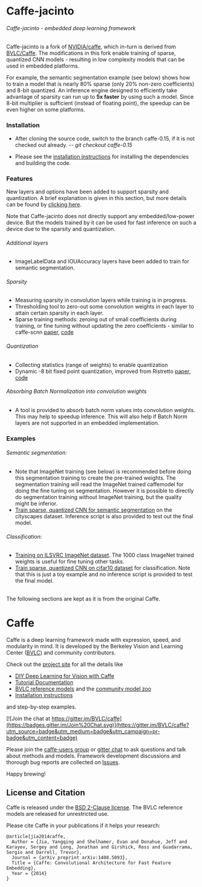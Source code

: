 # Caffe-jacinto
###### Caffe-jacinto - embedded deep learning framework

Caffe-jacinto is a fork of [NVIDIA/caffe](https://github.com/NVIDIA/caffe), which in-turn is derived from [BVLC/Caffe](https://github.com/BVLC/caffe). The modifications in this fork enable training of sparse, quantized CNN models - resulting in low complexity models that can be used in embedded platforms.

For example, the semantic segmentation example (see below) shows how to train a model that is nearly 80% sparse (only 20% non-zero coefficients) and 8-bit quantized. An inference engine designed to efficiently take advantage of sparsity can run up to <b>5x faster</b> by using such a model. Since 8-bit multiplier is sufficient (instead of floating point), the speedup can be even higher on some platforms.

### Installation
* After cloning the source code, switch to the branch caffe-0.15, if it is not checked out already.
-- *git checkout caffe-0.15*

* Please see the [installation instructions](INSTALL.md) for installing the dependencies and building the code. 

### Features

New layers and options have been added to support sparsity and quantization. A brief explanation is given in this section, but more details can be found by [clicking here](FEATURES.md).

Note that Caffe-jacinto does not directly support any embedded/low-power device. But the models trained by it can be used for fast inference on such a device due to the sparsity and quantization.

###### Additional layers
* ImageLabelData and IOUAccuracy layers have been added to train for semantic segmentation.

###### Sparsity
* Measuring sparsity in convolution layers while training is in progress. 
* Thresholding tool to zero-out some convolution weights in each layer to attain certain sparsity in each layer.
* Sparse training methods: zeroing out of small coefficients during training, or fine tuning without updating the zero coefficients - similar to caffe-scnn [paper](https://arxiv.org/abs/1608.03665), [code](https://github.com/wenwei202/caffe/tree/scnn)

###### Quantization
* Collecting statistics (range of weights) to enable quantization
* Dynamic -8 bit fixed point quantization, improved from Ristretto [paper](https://arxiv.org/abs/1605.06402), [code](https://github.com/pmgysel/caffe)

###### Absorbing Batch Normalization into convolution weights
* A tool is provided to absorb batch norm values into convolution weights. This may help to speedup inference. This will also help if Batch Norm layers are not supported in an embedded implementation.

### Examples
###### Semantic segmentation:
* Note that ImageNet training (see below) is recommended before doing this segmentation training to create the pre-trained weights. The segmentation training will read the ImageNet trained caffemodel for doing the fine tuning on segmentation. However it is possible to directly do segmentation training without ImageNet training, but the quality might be inferior.
* [Train sparse, quantized CNN for semantic segmentation](examples/tidsp/models/sparse/cityscapes_segmentation/README.md) on the cityscapes dataset. Inference script is also provided to test out the final model.

###### Classification:
* [Training on ILSVRC ImageNet dataset](examples/tidsp/models/sparse/imagenet_classification/README.md). The 1000 class ImageNet trained weights is useful for fine tuning other tasks.
* [Train sparse, quantized CNN on cifar10 dataset](examples/tidsp/models/sparse/cifar10_classification/README.md) for classification. Note that this is just a toy example and no inference script is provided to test the final model.

<br>
The following sections are kept as it is from the original Caffe.

# Caffe

Caffe is a deep learning framework made with expression, speed, and modularity in mind.
It is developed by the Berkeley Vision and Learning Center ([BVLC](http://bvlc.eecs.berkeley.edu)) and community contributors.

Check out the [project site](http://caffe.berkeleyvision.org) for all the details like

- [DIY Deep Learning for Vision with Caffe](https://docs.google.com/presentation/d/1UeKXVgRvvxg9OUdh_UiC5G71UMscNPlvArsWER41PsU/edit#slide=id.p)
- [Tutorial Documentation](http://caffe.berkeleyvision.org/tutorial/)
- [BVLC reference models](http://caffe.berkeleyvision.org/model_zoo.html) and the [community model zoo](https://github.com/BVLC/caffe/wiki/Model-Zoo)
- [Installation instructions](http://caffe.berkeleyvision.org/installation.html)

and step-by-step examples.

[![Join the chat at https://gitter.im/BVLC/caffe](https://badges.gitter.im/Join%20Chat.svg)](https://gitter.im/BVLC/caffe?utm_source=badge&utm_medium=badge&utm_campaign=pr-badge&utm_content=badge)

Please join the [caffe-users group](https://groups.google.com/forum/#!forum/caffe-users) or [gitter chat](https://gitter.im/BVLC/caffe) to ask questions and talk about methods and models.
Framework development discussions and thorough bug reports are collected on [Issues](https://github.com/BVLC/caffe/issues).

Happy brewing!

## License and Citation

Caffe is released under the [BSD 2-Clause license](https://github.com/BVLC/caffe/blob/master/LICENSE).
The BVLC reference models are released for unrestricted use.

Please cite Caffe in your publications if it helps your research:

    @article{jia2014caffe,
      Author = {Jia, Yangqing and Shelhamer, Evan and Donahue, Jeff and Karayev, Sergey and Long, Jonathan and Girshick, Ross and Guadarrama, Sergio and Darrell, Trevor},
      Journal = {arXiv preprint arXiv:1408.5093},
      Title = {Caffe: Convolutional Architecture for Fast Feature Embedding},
      Year = {2014}
    }
